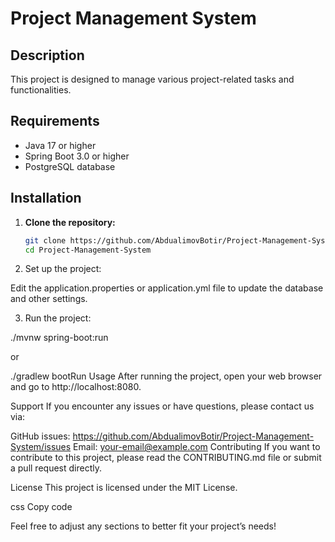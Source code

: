 # Project Management System

## Description
This project is designed to manage various project-related tasks and functionalities.

## Requirements
- Java 17 or higher
- Spring Boot 3.0 or higher
- PostgreSQL database

## Installation

1. **Clone the repository:**

   ```bash
   git clone https://github.com/AbdualimovBotir/Project-Management-System.git
   cd Project-Management-System

2. Set up the project:

Edit the application.properties or application.yml file to update the database and other settings.

3. Run the project:


./mvnw spring-boot:run

or


./gradlew bootRun
Usage
After running the project, open your web browser and go to http://localhost:8080.

Support
If you encounter any issues or have questions, please contact us via:

GitHub issues: https://github.com/AbdualimovBotir/Project-Management-System/issues
Email: your-email@example.com
Contributing
If you want to contribute to this project, please read the CONTRIBUTING.md file or submit a pull request directly.

License
This project is licensed under the MIT License.

css
Copy code

Feel free to adjust any sections to better fit your project’s needs!
